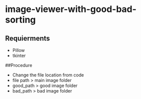 # image-viewer-with-good-bad-sorting

## Requierments
- Pillow
- tkinter

##Procedure
- Change the file location from code
- file path > main image folder
- good_path > good image folder
- bad_path > bad image folder
